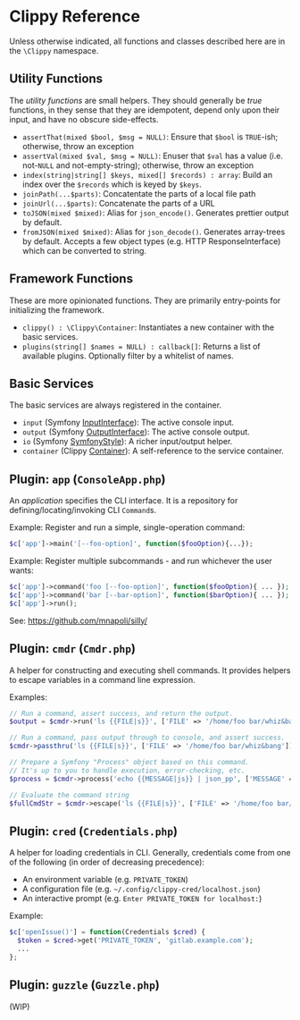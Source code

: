 # Clippy Reference

Unless otherwise indicated, all functions and classes described here are in the `\Clippy` namespace.

## Utility Functions

The *utility functions* are small helpers.  They should generally be *true* functions, in they sense that they are idempotent, depend only upon their input, and have no obscure side-effects.

* `assertThat(mixed $bool, $msg = NULL)`: Ensure that `$bool` is `TRUE`-ish; otherwise, throw an exception
* `assertVal(mixed $val, $msg = NULL)`: Enuser that `$val` has a value (i.e. not-`NULL` and not-empty-string); otherwise, throw an exception
* `index(string|string[] $keys, mixed[] $records) : array`: Build an index over the `$records` which is keyed by `$keys`.
* `joinPath(...$parts)`: Concatentate the parts of a local file path
* `joinUrl(...$parts)`: Concatenate the parts of a URL
* `toJSON(mixed $mixed)`: Alias for `json_encode()`. Generates prettier output by default.
* `fromJSON(mixed $mixed)`: Alias for `json_decode()`. Generates array-trees by default. Accepts a few object types (e.g. HTTP ResponseInterface) which can be converted to string.

## Framework Functions

These are more opinionated functions. They are primarily entry-points for initializing the framework.

* `clippy() : \Clippy\Container`: Instantiates a new container with the basic services.
* `plugins(string[] $names = NULL) : callback[]`: Returns a list of available plugins. Optionally filter by a whitelist of names.

## Basic Services

The basic services are always registered in the container.

* `input` (Symfony [InputInterface](https://github.com/symfony/symfony/blob/3.4/src/Symfony/Component/Console/Input/InputInterface.php)): The active console input.
* `output` (Symfony [OutputInterface](https://github.com/symfony/symfony/blob/3.4/src/Symfony/Component/Console/Output/OutputInterface.php)): The active console output.
* `io` (Symfony [SymfonyStyle](https://github.com/symfony/symfony/blob/3.4/src/Symfony/Component/Console/Style/SymfonyStyle.php)): A richer input/output helper.
* `container` (Clippy [Container](https://github.com/clippy-php/container)): A self-reference to the service container.

## Plugin: `app` (`ConsoleApp.php`)

An *application* specifies the CLI interface. It is a repository for defining/locating/invoking CLI `Command`s.

Example: Register and run a simple, single-operation command:

```php
$c['app']->main('[--foo-option]', function($fooOption){...});
```

Example: Register multiple subcommands - and run whichever the user wants:

```php
$c['app']->command('foo [--foo-option]', function($fooOption){ ... });
$c['app']->command('bar [--bar-option]', function($barOption){ ... });
$c['app']->run();
```

See: https://github.com/mnapoli/silly/

## Plugin: `cmdr` (`Cmdr.php`)

A helper for constructing and executing shell commands. It provides helpers to escape variables in a command line expression.

Examples:

```php
// Run a command, assert success, and return the output.
$output = $cmdr->run('ls {{FILE|s}}', ['FILE' => '/home/foo bar/whiz&bang']);

// Run a command, pass output through to console, and assert success.
$cmdr->passthru('ls {{FILE|s}}', ['FILE' => '/home/foo bar/whiz&bang']);

// Prepare a Symfony "Process" object based on this command.
// It's up to you to handle execution, error-checking, etc.
$process = $cmdr->process('echo {{MESSAGE|js}} | json_pp', ['MESSAGE' => 'The stuff.']);

// Evaluate the command string
$fullCmdStr = $cmdr->escape('ls {{FILE|s}}', ['FILE' => '/home/foo bar/whiz&bang']);
```

## Plugin: `cred` (`Credentials.php`)

A helper for loading credentials in CLI. Generally, credentials come from one of the following (in order of decreasing precedence):

* An environment variable (e.g. `PRIVATE_TOKEN`)
* A configuration file (e.g. `~/.config/clippy-cred/localhost.json`)
* An interactive prompt (e.g. `Enter PRIVATE_TOKEN for localhost:`)

Example:

```php
$c['openIssue()'] = function(Credentials $cred) {
  $token = $cred->get('PRIVATE_TOKEN', 'gitlab.example.com');
  ...
};
```

## Plugin: `guzzle` (`Guzzle.php`)

(WIP)
